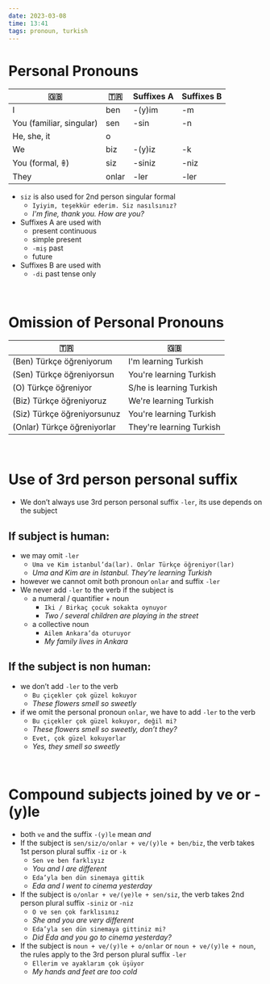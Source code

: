 ```yaml
---
date: 2023-03-08
time: 13:41
tags: pronoun, turkish
---
```


# Personal Pronouns

| 🇬🇧                       | 🇹🇷    | Suffixes A | Suffixes B |
| ------------------------ | ----- | ---------- | ---------- |
| I                        | ben   | -(y)im     | -m         |
| You (familiar, singular) | sen   | -sin       | -n         |
| He, she, it              | o     |            |            |
| We                       | biz   | -(y)iz     | -k         |
| You (formal, 𖧚)          | siz   | -siniz     | -niz       |
| They                     | onlar | -ler       | -ler       | 

- `siz` is also used for 2nd person singular formal
	- `Iyiyim, teşekkür ederim. Siz nasılsınız?`
	- *I'm fine, thank you. How are you?*
- Suffixes A are used with
	- present continuous
	- simple present
	- `-miş` past
	- future
- Suffixes B are used with
	- `-di` past tense only

&emsp;&emsp;&emsp;

# Omission of Personal Pronouns
| 🇹🇷                          | 🇬🇧                       |
| --------------------------- | ------------------------ |
| (Ben) Türkçe öğreniyorum    | I'm learning Turkish     |
| (Sen) Türkçe öğreniyorsun   | You're learning Turkish  |
| (O) Türkçe öğreniyor        | S/he is learning Turkish |
| (Biz) Türkçe öğreniyoruz    | We're learning Turkish   |
| (Siz) Türkçe öğreniyorsunuz | You're learning Turkish  |
| (Onlar) Türkçe öğreniyorlar | They're learning Turkish |

&emsp;&emsp;&emsp;

# Use of 3rd person personal suffix

-   We don’t always use 3rd person personal suffix `-ler`, its use depends on the subject

## If subject is human:

-   we may omit `-ler`
    -   `Uma ve Kim istanbul’da(lar). Onlar Türkçe öğreniyor(lar)`
    -   _Uma and Kim are in Istanbul. They’re learning Turkish_
-   however we cannot omit both pronoun `onlar` and suffix `-ler`
-   We never add `-ler` to the verb if the subject is
    -   a numeral / quantifier + noun
        -   `Iki / Birkaç çocuk sokakta oynuyor`
        -   _Two / several children are playing in the street_
    -   a collective noun
        -   `Ailem Ankara’da oturuyor`
        -   _My family lives in Ankara_

## If the subject is non human:

-   we don’t add `-ler` to the verb
    -   `Bu çiçekler çok güzel kokuyor`
    -   _These flowers smell so sweetly_
-   if we omit the personal pronoun `onlar`, we have to add `-ler` to the verb
    -   `Bu çiçekler çok güzel kokuyor, değil mi?`
    -   _These flowers smell so sweetly, don’t they?_
    -   `Evet, çok güzel kokuyorlar`
    -   _Yes, they smell so sweetly_

&emsp;&emsp;&emsp;

# Compound subjects joined by ve or -(y)le

-   both `ve` and the suffix `-(y)le` mean _and_
-   If the subject is `sen/siz/o/onlar + ve/(y)le + ben/biz`, the verb takes 1st person plural suffix `-iz` or `-k`
    -   `Sen ve ben farklıyız`
    -   _You and I are different_
    -   `Eda’yla ben dün sinemaya gittik`
    -   _Eda and I went to cinema yesterday_
-   If the subject is `o/onlar + ve/(ye)le + sen/siz`, the verb takes 2nd person plural suffix `-siniz` or `-niz`
    -   `O ve sen çok farklısınız`
    -   _She and you are very different_
    -   `Eda’yla sen dün sinemaya gittiniz mi?`
    -   _Did Eda and you go to cinema yesterday?_
-   If the subject is `noun + ve/(y)le + o/onlar` or `noun + ve/(y)le + noun`, the rules apply to the 3rd person plural suffix `-ler`
    -   `Ellerim ve ayaklarım çok üşüyor`
    -   _My hands and feet are too cold_

